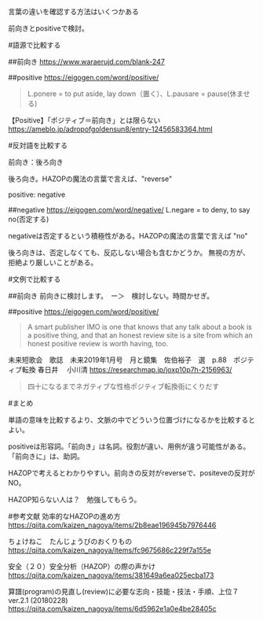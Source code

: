 言葉の違いを確認する方法はいくつかある

前向きとpositiveで検討。


#語源で比較する

##前向き
https://www.waraerujd.com/blank-247

##positive
https://eigogen.com/word/positive/
> L.ponere = to put aside, lay down（置く）、L.pausare = pause(休ませる)

【Positive】「ポジティブ＝前向き」とは限らない
https://ameblo.jp/adropofgoldensun8/entry-12456583364.html

#反対語を比較する

前向き：後ろ向き

後ろ向き。HAZOPの魔法の言葉で言えば、"reverse"

positive: negative

##negative
https://eigogen.com/word/negative/
L.negare = to deny, to say no(否定する)

negativeは否定するという積極性がある。HAZOPの魔法の言葉で言えば "no"

後ろ向きは、否定しなくても、反応しない場合も含むかどうか。
無視の方が、拒絶より厳しいことがある。

#文例で比較する

##前向き
前向きに検討します。　ー＞　検討しない。時間かせぎ。

##positive
https://eigogen.com/word/positive/
>A smart publisher IMO is one that knows that any talk about a book is a positive thing, and that an honest review site is a site from which an honest positive review is worth having, too.

未来短歌会　歌誌　未来2019年1月号　月と鏡集　佐伯裕子　選　p.88　ポジティブ転換  春日井　 小川清
https://researchmap.jp/joxp10p7h-2156963/
>四十になるまでネガティブな性格ポジティブ転換街にくりだす

#まとめ

単語の意味を比較するより、文脈の中でどういう位置づけになるかを比較するとよい。

positiveは形容詞。「前向き」は名詞。役割が違い、用例が違う可能性がある。「前向きに」は、助詞。

HAZOPで考えるとわかりやすい。前向きの反対がreverseで、positeveの反対がNO。

HAZOP知らない人は？　勉強してもらう。

#参考文献
効率的なHAZOPの進め方
https://qiita.com/kaizen_nagoya/items/2b8eae196945b7976446

ちょけねこ　たんじょうびのおくりもの
https://qiita.com/kaizen_nagoya/items/fc9675686c229f7a155e

安全（２０）安全分析（HAZOP）の際の声かけ
https://qiita.com/kaizen_nagoya/items/381649a6ea025ecba173

算譜(program)の見直し(review)に必要な志向・技能・技法・手順、上位７ver.2.1 (20180228)
https://qiita.com/kaizen_nagoya/items/6d5962e1a0e4be28405c
